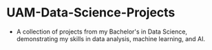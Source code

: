# UAM-Data-Science-Projects

- A collection of projects from my Bachelor's in Data Science, demonstrating my skills in data analysis, machine learning, and AI.